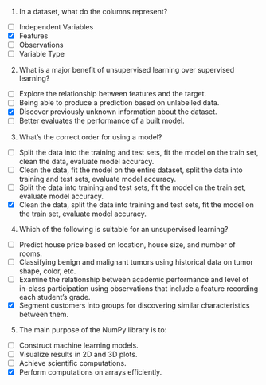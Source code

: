 1. In a dataset, what do the columns represent?

- [ ] Independent Variables
- [x] Features
- [ ] Observations
- [ ] Variable Type

2. What is a major benefit of unsupervised learning over supervised learning?

- [ ] Explore the relationship between features and the target.
- [ ] Being able to produce a prediction based on unlabelled data.
- [x] Discover previously unknown information about the dataset.
- [ ] Better evaluates the performance of a built model.

3. What’s the correct order for using a model?

- [ ] Split the data into the training and test sets, fit the model on the train set, clean the data, evaluate model accuracy.
- [ ] Clean the data, fit the model on the entire dataset, split the data into training and test sets, evaluate model accuracy.
- [ ] Split the data into training and test sets, fit the model on the train set, evaluate model accuracy.
- [x] Clean the data, split the data into training and test sets, fit the model on the train set, evaluate model accuracy.

4. Which of the following is suitable for an unsupervised learning?

- [ ] Predict house price based on location, house size, and number of rooms.
- [ ] Classifying benign and malignant tumors using historical data on tumor shape, color, etc.
- [ ] Examine the relationship between academic performance and level of in-class participation using observations that include a feature recording each student’s grade.
- [x] Segment customers into groups for discovering similar characteristics between them.

5. The main purpose of the NumPy library is to:

- [ ] Construct machine learning models.
- [ ] Visualize results in 2D and 3D plots.
- [ ] Achieve scientific computations.
- [x] Perform computations on arrays efficiently.